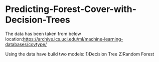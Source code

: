 # Predicting-Forest-Cover-with-Decision-Trees

The data has been taken from below location:https://archive.ics.uci.edu/ml/machine-learning-databases/covtype/

Using the data have build two models:
1)Decision Tree
2)Random Forest
